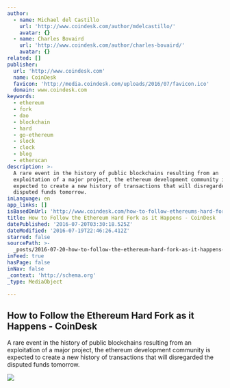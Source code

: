 ```yaml
---
author:
  - name: Michael del Castillo
    url: 'http://www.coindesk.com/author/mdelcastillo/'
    avatar: {}
  - name: Charles Bovaird
    url: 'http://www.coindesk.com/author/charles-bovaird/'
    avatar: {}
related: []
publisher:
  url: 'http://www.coindesk.com'
  name: CoinDesk
  favicon: 'http://media.coindesk.com/uploads/2016/07/favicon.ico'
  domain: www.coindesk.com
keywords:
  - ethereum
  - fork
  - dao
  - blockchain
  - hard
  - go-ethereum
  - slock
  - clock
  - blog
  - etherscan
description: >-
  A rare event in the history of public blockchains resulting from an
  exploitation of a major project, the ethereum development community is
  expected to create a new history of transactions that will disregarded the
  disputed funds tomorrow.
inLanguage: en
app_links: []
isBasedOnUrl: 'http://www.coindesk.com/how-to-follow-ethereums-hard-fork/'
title: How to Follow the Ethereum Hard Fork as it Happens - CoinDesk
datePublished: '2016-07-20T03:30:18.525Z'
dateModified: '2016-07-19T22:46:26.412Z'
starred: false
sourcePath: >-
  _posts/2016-07-20-how-to-follow-the-ethereum-hard-fork-as-it-happens-coindes.md
inFeed: true
hasPage: false
inNav: false
_context: 'http://schema.org'
_type: MediaObject

---
```

<article style=""><h1>How to Follow the Ethereum Hard Fork as it Happens - CoinDesk</h1><p>A rare event in the history of public blockchains resulting from an exploitation of a major project, the ethereum development community is expected to create a new history of transactions that will disregarded the disputed funds tomorrow.</p><img src="https://media.coindesk.com/uploads/2016/07/explorer-search-e1468963540730.jpg" /></article>